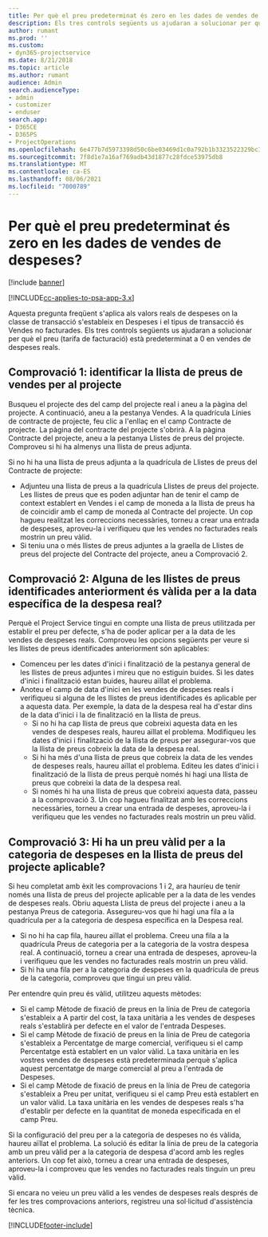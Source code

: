 ```yaml
---
title: Per què el preu predeterminat és zero en les dades de vendes de despeses?
description: Els tres controls següents us ajudaran a solucionar per què el preu està predeterminat a 0 en vendes de despeses reals.
author: rumant
ms.prod: ''
ms.custom:
- dyn365-projectservice
ms.date: 8/21/2018
ms.topic: article
ms.author: rumant
audience: Admin
search.audienceType:
- admin
- customizer
- enduser
search.app:
- D365CE
- D365PS
- ProjectOperations
ms.openlocfilehash: 6e477b7d5973398d50c6be03469d1c0a792b1b3323522329bc33cba755104968
ms.sourcegitcommit: 7f8d1e7a16af769adb43d1877c28fdce53975db8
ms.translationtype: MT
ms.contentlocale: ca-ES
ms.lasthandoff: 08/06/2021
ms.locfileid: "7000789"
---
```

# <a name="why-is-the-price-defaulting-to-zero-on-expense-sales-actuals"></a>Per què el preu predeterminat és zero en les dades de vendes de despeses?

[!include [banner](../includes/psa-now-project-operations.md)]

[!INCLUDE[cc-applies-to-psa-app-3.x](../includes/cc-applies-to-psa-app-3x.md)]

Aquesta pregunta freqüent s'aplica als valors reals de despeses on la classe de transacció s'estableix en Despeses i el tipus de transacció és Vendes no facturades. Els tres controls següents us ajudaran a solucionar per què el preu (tarifa de facturació) està predeterminat a 0 en vendes de despeses reals.

## <a name="check-1-identify-the-sales-price-list-for-project"></a>Comprovació 1: identificar la llista de preus de vendes per al projecte

Busqueu el projecte des del camp del projecte real i aneu a la pàgina del projecte. A continuació, aneu a la pestanya Vendes. A la quadrícula Línies de contracte de projecte, feu clic a l'enllaç en el camp Contracte de projecte. La pàgina del contracte del projecte s'obrirà. A la pàgina Contracte del projecte, aneu a la pestanya Llistes de preus del projecte. Comproveu si hi ha almenys una llista de preus adjunta.

Si no hi ha una llista de preus adjunta a la quadrícula de Llistes de preus del Contracte de projecte:

- Adjunteu una llista de preus a la quadrícula Llistes de preus del projecte. Les llistes de preus que es poden adjuntar han de tenir el camp de context establert en Vendes i el camp de moneda a la llista de preus ha de coincidir amb el camp de moneda al Contracte del projecte. Un cop hagueu realitzat les correccions necessàries, torneu a crear una entrada de despeses, aproveu-la i verifiqueu que les vendes no facturades reals mostrin un preu vàlid.
- Si teniu una o més llistes de preus adjuntes a la graella de Llistes de preus del projecte del Contracte del projecte, aneu a Comprovació 2.

## <a name="check-2-are-any-of-the-price-lists-identified-above-valid-for-the-specific-date-of-the-expense-actual"></a>Comprovació 2: Alguna de les llistes de preus identificades anteriorment és vàlida per a la data específica de la despesa real?

Perquè el Project Service tingui en compte una llista de preus utilitzada per establir el preu per defecte, s'ha de poder aplicar per a la data de les vendes de despeses reals. Comproveu les opcions següents per veure si les llistes de preus identificades anteriorment són aplicables:

- Comenceu per les dates d'inici i finalització de la pestanya general de les llistes de preus adjuntes i mireu que no estiguin buides. Si les dates d'inici i finalització estan buides, haureu aïllat el problema. 
- Anoteu el camp de data d'inici en les vendes de despeses reals i verifiqueu si alguna de les llistes de preus identificades és aplicable per a aquesta data. Per exemple, la data de la despesa real ha d'estar dins de la data d'inici i la de finalització en la llista de preus. 
    - Si no hi ha cap llista de preus que cobreixi aquesta data en les vendes de despeses reals, haureu aïllat el problema. Modifiqueu les dates d'inici i finalització de la llista de preus per assegurar-vos que la llista de preus cobreix la data de la despesa real. 
    - Si hi ha més d'una llista de preus que cobreix la data de les vendes de despeses reals, haureu aïllat el problema. Editeu les dates d'inici i finalització de la llista de preus perquè només hi hagi una llista de preus que cobreixi la data de la despesa real. 
    - Si només hi ha una llista de preus que cobreixi aquesta data, passeu a la comprovació 3.
Un cop hagueu finalitzat amb les correccions necessàries, torneu a crear una entrada de despeses, aproveu-la i verifiqueu que les vendes no facturades reals mostrin un preu vàlid.

## <a name="check-3-is-there-a-valid-price-for-the-expense-category-in-the-applicable-project-price-list"></a>Comprovació 3: Hi ha un preu vàlid per a la categoria de despeses en la llista de preus del projecte aplicable? 

Si heu completat amb èxit les comprovacions 1 i 2, ara hauríeu de tenir només una llista de preus del projecte aplicable per a la data de les vendes de despeses reals. Obriu aquesta Llista de preus del projecte i aneu a la pestanya Preus de categoria. Assegureu-vos que hi hagi una fila a la quadrícula per a la categoria de despesa específica en la Despesa real.
 
- Si no hi ha cap fila, haureu aïllat el problema. Creeu una fila a la quadrícula Preus de categoria per a la categoria de la vostra despesa real. A continuació, torneu a crear una entrada de despeses, aproveu-la i verifiqueu que les vendes no facturades reals mostrin un preu vàlid. 
- Si hi ha una fila per a la categoria de despeses en la quadrícula de preus de la categoria, comproveu que tingui un preu vàlid.

Per entendre quin preu és vàlid, utilitzeu aquests mètodes:

- Si el camp Mètode de fixació de preus en la línia de Preu de categoria s'estableix a A partir del cost, la taxa unitària a les vendes de despeses reals s'establirà per defecte en el valor de l'entrada Despeses.
- Si el camp Mètode de fixació de preus en la línia de Preu de categoria s'estableix a Percentatge de marge comercial, verifiqueu si el camp Percentatge està establert en un valor vàlid. La taxa unitària en les vostres vendes de despeses està predeterminada perquè s'aplica aquest percentatge de marge comercial al preu a l'entrada de Despeses.
- Si el camp Mètode de fixació de preus en la línia de Preu de categoria s'estableix a Preu per unitat, verifiqueu si el camp Preu està establert en un valor vàlid. La taxa unitària en les vendes de despeses reals s'ha d'establir per defecte en la quantitat de moneda especificada en el camp Preu.

Si la configuració del preu per a la categoria de despeses no és vàlida, haureu aïllat el problema. La solució és editar la línia de preu de la categoria amb un preu vàlid per a la categoria de despesa d'acord amb les regles anteriors. Un cop fet això, torneu a crear una entrada de despeses, aproveu-la i comproveu que les vendes no facturades reals tinguin un preu vàlid.

Si encara no veieu un preu vàlid a les vendes de despeses reals després de fer les tres comprovacions anteriors, registreu una sol·licitud d'assistència tècnica.




[!INCLUDE[footer-include](../includes/footer-banner.md)]